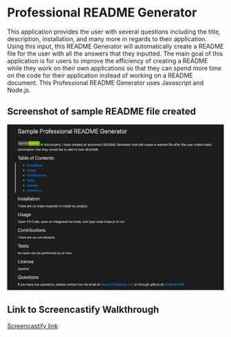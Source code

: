 # Professional README Generator

This application provides the user with several questions including the title, description, installation, and many more in regards to their application. Using this input, this README Generator will automatically create a README file for the user with all the answers that they inputted. The main goal of this application is for users to improve the efficiency of creating a README while they work on their own applications so that they can spend more time on the code for their application instead of working on a README document. This Professional README Generator uses Javascript and Node.js.

## Screenshot of sample README file created

![Screenshot](./sample-readme-img.png)

## Link to Screencastify Walkthrough

[Screencastify link](https://drive.google.com/file/d/1UmIXb2Wz2F7Ci3-VS4GCOOL8civI_tSg/view)
